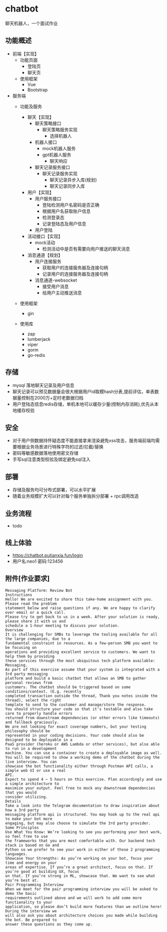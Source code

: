 # chatbot
聊天机器人，一个面试作业

## 功能概述
- 前端【实现】
  - 功能页面
    - 登陆页
    - 聊天页
  - 使用框架
    - Vue
    - Bootstrap
- 服务端
  - 功能及服务
    - 聊天【实现】
      - 聊天策略接口
        - 聊天策略服务实现
          - 选择机器人
      - 机器人接口
        - mock机器人服务
        - gpt机器人服务
          - 聊天响应
      - 聊天记录服务接口
        - 聊天记录服务实现
          - 聊天记录异步入库(规划)
          - 聊天记录同步入库
    - 用户【实现】
      - 用户服务接口
        - 登陆检测用户名密码是否正确
        - 根据用户名获取账户信息
        - 检测登录态
        - 记录登陆态及用户信息
      - 用户登陆
    - 活动接口【实现】
      - mock活动
        - 检测活动中是否有需要向用户推送的聊天消息
    - 消息通道【规划】
      - 用户连接服务
        - 获取用户的连接服务器及连接句柄
        - 记录用户的连接服务器及连接句柄 
      - 消息通道-websocket
        - 接受用户消息
        - 给用户主动推送消息
        
  - 使用框架
    - gin
  - 使用库
    - zap
    - lumberjack
    - viper
    - gorm
    - go-redis


## 存储
- mysql 落地聊天记录及用户信息
- 聊天记录可以预见数据量会很大根据用户id取模hash分表,提前评估，单表数据量控制在2000万+定时老数据归档
- 用户登陆态信息redis存储，单机本地可以缓存少量(控制内存消耗),优先从本地缓存校验

## 安全
- 对于用户侧数据持怀疑态度不能直接拿来渲染避免xss攻击，服务端前端均需要根据业务场景进行特殊字符的过滤/拦截/替换
- 密码等敏感数据落地使用密文存储
- 手写sql注意类型校验及绑定避免sql注入
## 部署
- 存储及服务均可分布式部署，可以水平扩展
- 随着业务规模扩大可以针对每个服务单独拆分部署 + rpc调用改造

## 业务流程
- todo

## 线上体验
- https://chatbot.putianxia.fun/login
- 用户名:neo1 密码:123456

## 附件[作业要求]

```
Messaging Platform: Review Bot
Instructions
Hello! We are excited to share this take-home assignment with you. Please read the problem
statement below and raise questions if any. We are happy to clarify over email or a quick call.
Please try to get back to us in a week. After your solution is ready, please share it with us and
schedule a 1-hour meeting to discuss your solution.
Overview
It is challenging for SMBs to leverage the tooling available for all the large companies, due to a
fundamental constraint in resources. As a few-person SMB you want to be focusing on
operations and providing excellent service to customers. We want to help them by providing
these services through the most ubiquitous tech platform available: Messaging.
As part of this exercise assume that your system is integrated with a 3rd party messaging
platform and build a basic chatbot that allows an SMB to gather personal reviews from
customers. The chatbot should be triggered based on some conditions/context. (E.g. recently
completed transaction outside the thread, Thank you notes inside the thread), select the right
template to send to the customer and manage/store the response.
You should structure your code so that it's testable and also take care to properly handle errors
returned from downstream dependencies (or other errors like timeouts) and fallback graciously.
We are not looking for exact coverage numbers, but your testing philosophy should be
represented in your coding decisions. Your code should also be designed to be deployable in a
PaaS provider (heroku or AWS Lambda or other services), but also able to run in a development
machine. You can use a container to create a deployable image as well.
You will be required to show a working demo of the chatbot during the live interview. You can
showcase the bot functionality either through Postman API calls, a simple web UI or use a real
API.
Expect to spend 4 ~ 5 hours on this exercise. Plan accordingly and use a simple architecture to
maximize your output. Feel free to mock any downstream dependencies that you would
consider utilizing.
Details
Take a look into the Telegram documentation to draw inspiration about how a 3rd party
messaging platform api is structured. You may hook up to the real api to make your bot more
engaging, but may also choose to simulate the 3rd party provider.
Some Principles
Use What You Know: We’re looking to see you performing your best work, so feel free to use
the frameworks that you are most comfortable with. Our backend tech stack is based on Go and
Python so we prefer to see your work in either of those 2 programming languages.
Showcase Your Strengths: As you’re working on your bot, focus your time and energy on your
areas of expertise. If you’re a great architect, focus on that. If you’re good at building UX, focus
on that. If you’re strong in ML, showcase that. We want to see what you’re best at.
Pair Programming Interview
When we meet for the pair programming interview you will be asked to demo the basic
requirements outlined above and we will work to add some more functionality to your
application, so please don’t build more features than we outline here! During the interview we
will also ask you about architecture choices you made while building the bot. Be prepared to
answer these questions as they come up.
```